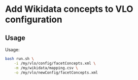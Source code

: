 # Add Wikidata concepts to VLO configuration


## Usage

Usage:
```sh
bash run.sh \
	-i /my/vlo/config/facetConcepts.xml \
	-m /my/wikidata/mapping.csv \
	-o /my/vlo/newConfig/facetConcepts.xml
```
